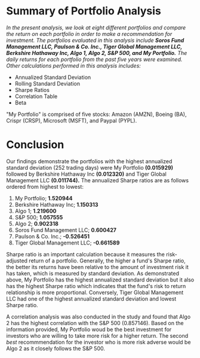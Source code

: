 # Summary of Portfolio Analysis

*In the present analysis, we look at eight different portfolios and compare the return on each portfolio in order to make a recommendation for investment. The portfolios evaluated in this analysis include **Soros Fund Management LLC, Paulson & Co. Inc., Tiger Global Management LLC, Berkshire Hathaway Inc, Algo 1, Algo 2, S&P 500, and My Portfolio.** The daily returns for each portfolio from the past five years were examined. Other calculations performed in this analysis includes:*
- Annualized Standard Deviation 
- Rolling Standard Deviation
- Sharpe Ratios
- Correlation Table
- Beta 

"My Portfolio" is comprised of five stocks: Amazon (AMZN), Boeing (BA), Crispr (CRSP), Microsoft (MSFT), and Paypal (PYPL).

# Conclusion
Our findings demonstrate the portfolios with the highest annualized standard deviation (252 trading days) were My Portfolio **(0.015929)** followed by Berkshire Hathaway Inc **(0.012320)** and Tiger Global Management LLC **(0.011744).** The annualized Sharpe ratios are as follows ordered from highest to lowest:
1. My Portfolio; **1.520944**
2. Berkshire Hathaway Inc; **1.150313**
3. Algo 1; **1.219600**
4. S&P 500; **1.057555**
5. Algo 2; **0.902318**
6. Soros Fund Management LLC; **0.600427**
7. Paulson & Co. Inc.; **-0.526451**
8. Tiger Global Management LLC; **-0.661589**

Sharpe ratio is an important calculation because it measures the risk-adjusted return of a portfolio. Generally, the higher a fund's Sharpe ratio, the better its returns have been relative to the amount of investment risk it has taken, which is measured by standard deviation. As demonstrated above, My Portfolio has the highest annualized standard deviation but it also has the highest Sharpe ratio which indicates that the fund's risk to return relationship is more proportional. Conversely, Tiger Global Management LLC had one of the highest annualized standard deviation and lowest Sharpe ratio. 

A correlation analysis was also conducted in the study and found that Algo 2 has the highest correlation with the S&P 500 (0.857146). Based on the information provided, My Portfolio woud be the best investment for investors who are willing to take more risk for a higher return. The second *best* recommmendation for the investor who is more risk adverse would be Algo 2 as it closely follows the S&P 500. 
